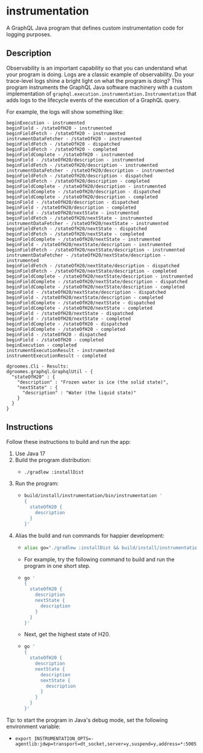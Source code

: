 # instrumentation

A GraphQL Java program that defines custom instrumentation code for logging purposes.


## Description

Observability is an important capability so that you can understand what your program is doing. Logs are a classic example
of observability. Do your trace-level logs shine a bright light on what the program is doing? This program instruments
the GraphQL Java software machinery with a custom implementation of `graphql.execution.instrumentation.Instrumentation`
that adds logs to the lifecycle events of the execution of a GraphQL query.

For example, the logs will show something like:


```text
beginExecution - instrumented
beginField - /stateOfH20 - instrumented
beginFieldFetch - /stateOfH20 - instrumented
instrumentDataFetcher - /stateOfH20 - instrumented
beginFieldFetch - /stateOfH20 - dispatched
beginFieldFetch - /stateOfH20 - completed
beginFieldComplete - /stateOfH20 - instrumented
beginField - /stateOfH20/description - instrumented
beginFieldFetch - /stateOfH20/description - instrumented
instrumentDataFetcher - /stateOfH20/description - instrumented
beginFieldFetch - /stateOfH20/description - dispatched
beginFieldFetch - /stateOfH20/description - completed
beginFieldComplete - /stateOfH20/description - instrumented
beginFieldComplete - /stateOfH20/description - dispatched
beginFieldComplete - /stateOfH20/description - completed
beginField - /stateOfH20/description - dispatched
beginField - /stateOfH20/description - completed
beginField - /stateOfH20/nextState - instrumented
beginFieldFetch - /stateOfH20/nextState - instrumented
instrumentDataFetcher - /stateOfH20/nextState - instrumented
beginFieldFetch - /stateOfH20/nextState - dispatched
beginFieldFetch - /stateOfH20/nextState - completed
beginFieldComplete - /stateOfH20/nextState - instrumented
beginField - /stateOfH20/nextState/description - instrumented
beginFieldFetch - /stateOfH20/nextState/description - instrumented
instrumentDataFetcher - /stateOfH20/nextState/description - instrumented
beginFieldFetch - /stateOfH20/nextState/description - dispatched
beginFieldFetch - /stateOfH20/nextState/description - completed
beginFieldComplete - /stateOfH20/nextState/description - instrumented
beginFieldComplete - /stateOfH20/nextState/description - dispatched
beginFieldComplete - /stateOfH20/nextState/description - completed
beginField - /stateOfH20/nextState/description - dispatched
beginField - /stateOfH20/nextState/description - completed
beginFieldComplete - /stateOfH20/nextState - dispatched
beginFieldComplete - /stateOfH20/nextState - completed
beginField - /stateOfH20/nextState - dispatched
beginField - /stateOfH20/nextState - completed
beginFieldComplete - /stateOfH20 - dispatched
beginFieldComplete - /stateOfH20 - completed
beginField - /stateOfH20 - dispatched
beginField - /stateOfH20 - completed
beginExecution - completed
instrumentExecutionResult - instrumented
instrumentExecutionResult - completed

dgroomes.Cli - Results:
dgroomes.graphql.GraphqlUtil - {
  "stateOfH20" : {
    "description" : "Frozen water is ice (the solid state)",
    "nextState" : {
      "description" : "Water (the liquid state)"
    }
  }
}
```


## Instructions

Follow these instructions to build and run the app:

1. Use Java 17
2. Build the program distribution:
    * ```bash
      ./gradlew :installDist
      ```
3. Run the program:
    * ```bash
      build/install/instrumentation/bin/instrumentation ' 
      {
        stateOfH20 {
          description
        }
      }'
      ```
4. Alias the build and run commands for happier development:
    * ```bash
      alias go="./gradlew :installDist && build/install/instrumentation/bin/instrumentation"
      ```
    * For example, try the following command to build and run the program in one short step.
    * ```bash
      go ' 
      {
        stateOfH20 {
          description
          nextState {
            description
          }
        }
      }'
      ```
    * Next, get the highest state of H20.
    * ```bash
      go ' 
      {
        stateOfH20 {
          description
          nextState {
            description
            nextState {
              description
            }
          }
        }
      }'
      ```

Tip: to start the program in Java's debug mode, set the following environment variable:
* `export INSTRUMENTATION_OPTS=-agentlib:jdwp=transport=dt_socket,server=y,suspend=y,address=*:5005`
